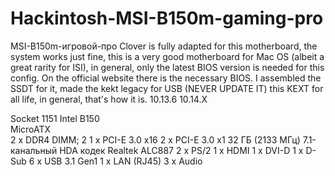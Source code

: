 # Hackintosh-MSI-B150m-gaming-pro
MSI-B150m-игровой-про
Clover is fully adapted for this motherboard, the system works just fine, this is a very good motherboard for Mac OS (albeit a great rarity for ISI), in general, only the latest BIOS version is needed for this config. On the official website there is the necessary BIOS. I assembled the SSDT for it, made the kekt legacy for USB (NEVER UPDATE IT) this KEXT for all life, in general, that's how it is.
10.13.6
10.14.X
	
Socket 1151
Intel B150	
MicroATX	
2 x DDR4 DIMM; 2
1 x PCI-E 3.0 x16
2 x PCI-E 3.0 x1
32 ГБ (2133 МГц)
7.1-канальный HDA кодек Realtek ALC887
2 x PS/2 
1 x HDMI
1 x DVI-D
1 x D-Sub
6 x USB 3.1 Gen1
1 x LAN (RJ45)
3 x Audio
